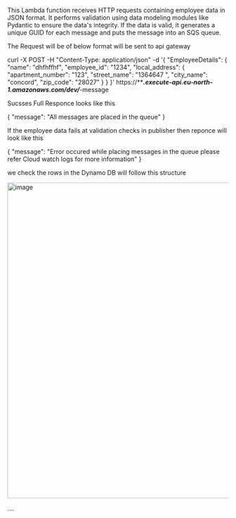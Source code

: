 This Lambda function receives HTTP requests containing employee data in JSON format. It performs validation using data modeling modules like Pydantic to ensure the data's integrity. If the data is valid, it generates a unique GUID for each message and puts the message into an SQS queue.


The Request will be of below format will be sent to api gateway

curl -X POST   -H "Content-Type: application/json"   -d '{
    "EmployeeDetails": {
        "name": "dhfhffhf",
        "employee_id": "1234",
        "local_address": {
            "apartment_number": "123",
            "street_name": "1364647 ",
            "city_name": "concord",
            "zip_code": "28027"
        }
    }
}' https://*********.execute-api.eu-**north**-1.amazonaw**s.com/dev/*****-message



Sucsses Full Responce looks like this 

{
  "message": "All messages are placed in the queue"
}


If the employee data fails  at validation checks in publisher then  reponce will look like this 

{
  "message": "Error occured while placing messages in the queue please refer Cloud watch logs for more information"
}


we check the rows in the Dynamo DB will follow this structure 



<img width="719" alt="image" src="https://github.com/BhargaVNaiduV/publisher/assets/138513686/5477b5d1-977b-4244-96a1-3aaedfa0c105">

....
